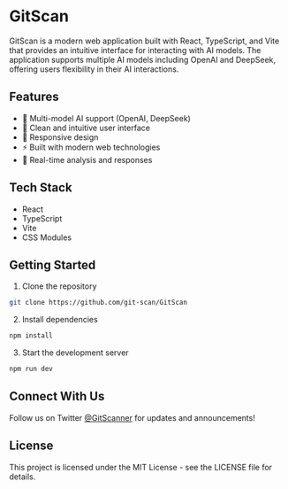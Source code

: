 # GitScan

GitScan is a modern web application built with React, TypeScript, and Vite that provides an intuitive interface for interacting with AI models. The application supports multiple AI models including OpenAI and DeepSeek, offering users flexibility in their AI interactions.

## Features

- 🤖 Multi-model AI support (OpenAI, DeepSeek)
- 🎨 Clean and intuitive user interface
- 📱 Responsive design
- ⚡ Built with modern web technologies
- 🔄 Real-time analysis and responses

## Tech Stack

- React
- TypeScript
- Vite
- CSS Modules

## Getting Started

1. Clone the repository
```bash
git clone https://github.com/git-scan/GitScan
```

2. Install dependencies
```bash
npm install
```

3. Start the development server
```bash
npm run dev
```

## Connect With Us

Follow us on Twitter [@GitScanner](https://x.com/GitScanner) for updates and announcements!

## License

This project is licensed under the MIT License - see the LICENSE file for details.
